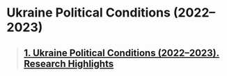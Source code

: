 # Ukraine Political Conditions (2022–2023)
> ## [1. Ukraine Political Conditions (2022–2023). Research Highlights](./01)
